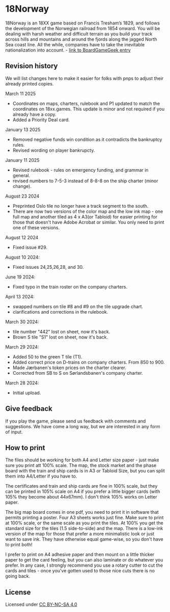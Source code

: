 # 18Norway
18Norway is an 18XX game based on Francis Tresham’s 1829, and follows the development of the Norwegian railroad from 1854 onward. You will be dealing with harsh weather and difficult terrain as you build your track across hills and mountains and around the fjords along the jagged North Sea coast line. All the while, companies have to take the inevitable nationalization into account. - [link to BoardGameGeek entry](https://boardgamegeek.com/boardgame/394787/18norway)

## Revision history
We will list changes here to make it easier for folks with pnps to adjust their already printed copies. 

March 11 2025
- Coordinates on maps, charters, rulebook and P1 updated to match the coordinates on 18xx.games. This update is minor and not required if you already have a copy.
- Added a Priority Deal card.

January 13 2025
- Removed negative funds win condition as it contradicts the bankruptcy rules.
- Revised wording on player bankrupcty.

January 11 2025
- Revised rulebook - rules on emergency funding, and grammar in general.
- revised numbers to 7-5-3 instead of 8-8-8 on the ship charter (minor change).

August 23 2024
- Preprinted Oslo tile no longer have a track segment to the south.
- There are now two versions of the color map and the low ink map - one full map and another tiled as 4 x A3(or Tabloid) for easier printing for those that doesn't have Adobe Acrobat or similar. You only need to print one of these versions.

August 12 2024
- Fixed issue #29.

August 10 2024:
- Fixed issues 24,25,26,28, and 30.

June 19 2024:
- Fixed typo in the train roster on the company charters.

April 13 2024:
- swapped numbers on tile #8 and #9 on the tile upgrade chart.
- clarifications and corrections in the rulebook.

March 30 2024:
- tile number "442" lost on sheet, now it's back.
- Brown S tile "S1" lost on sheet, now it's back.

March 29 2024:
- Added 50 to the green T tile (T1).
- Added correct price on D-trains on company charters. From 850 to 900.
- Made Jærbanen's token prices on the charter clearer.
- Corrected from SB to S on Sørlandsbanen's company charter.

March 28 2024: 
- Initial upload.

## Give feedback
If you play the game, please send us feedback with comments and suggestions. We have come a long way, but we are interested in any form of input.

## How to print
The files should be working for both A4 and Letter size paper - just make sure you print att 100% scale. The map, the stock market and the phase board with the train and ship cards is in A3 or Tabloid Size, but you can split them into A4/Letter if you have to.

The certificates and train and ship cards are fine in 100% scale, but they can be printed in 105% scale on A4 if you prefer a little bigger cards (with 105% they become about 44x67mm). I don't think 105% works on Letter paper.

The big map board comes in one pdf, you need to print it in software that permits printing a poster. Four A3 sheets works just fine. Make sure to print at 100% scale, or the same scale as you print the tiles. At 100% you get the standard size for the tiles (1.5 side-to-side) and the map. There is a low-ink version of the map for those that prefer a more minimalistic look or just want to save ink. They have otherwise equal game-wise, so you don't have to print both!

I prefer to print on A4 adhesive paper and then mount on a little thicker paper to get the card feeling, but you can also laminate or do whatever you prefer. In any case, I strongly recommend you use a rotary cutter to cut the cards and tiles - once you've gotten used to those nice cuts there is no going back.

## License
Licensed under [CC BY-NC-SA 4.0](https://creativecommons.org/licenses/by-nc-sa/4.0/)
